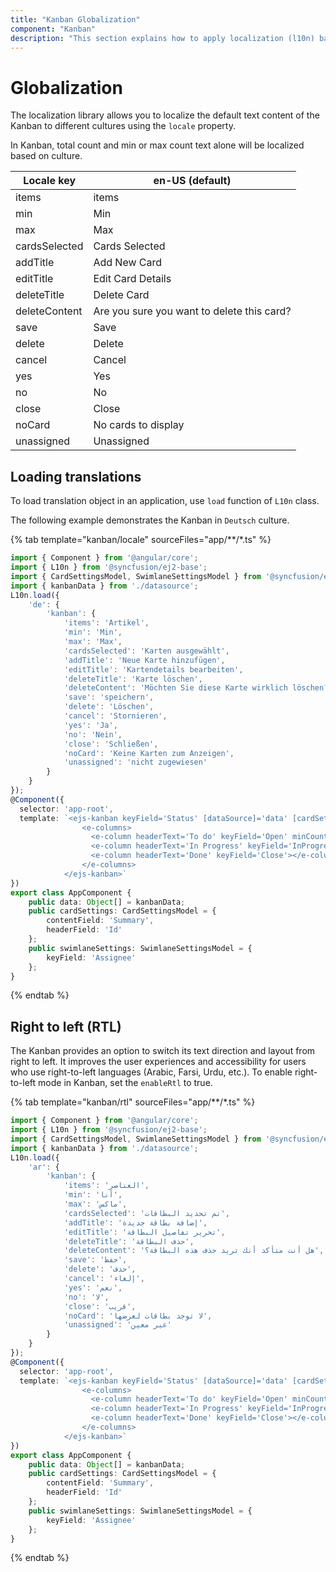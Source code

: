 ```yaml
---
title: "Kanban Globalization"
component: "Kanban"
description: "This section explains how to apply localization (l10n) based on culture file and right-to-left (RTL) in Kanban board."
---
```


# Globalization

The localization library allows you to localize the default text content of the Kanban to different cultures using the `locale` property.

In Kanban, total count and min or max count text alone will be localized based on culture.

| Locale key | en-US (default)  |
|------|------|
| items |  items |
| min |  Min |
| max |  Max |
| cardsSelected | Cards Selected |
| addTitle | Add New Card |
| editTitle | Edit Card Details |
| deleteTitle | Delete Card |
| deleteContent | Are you sure you want to delete this card? |
| save | Save |
| delete | Delete |
| cancel | Cancel |
| yes | Yes |
| no | No |
| close | Close |
| noCard | No cards to display |
| unassigned | Unassigned |

## Loading translations

To load translation object in an application, use `load` function of `L10n` class.

The following example demonstrates the Kanban in `Deutsch` culture.

{% tab template="kanban/locale" sourceFiles="app/**/*.ts" %}

```typescript
import { Component } from '@angular/core';
import { L10n } from '@syncfusion/ej2-base';
import { CardSettingsModel, SwimlaneSettingsModel } from '@syncfusion/ej2-angular-kanban';
import { kanbanData } from './datasource';
L10n.load({
    'de': {
        'kanban': {
            'items': 'Artikel',
            'min': 'Min',
            'max': 'Max',
            'cardsSelected': 'Karten ausgewählt',
            'addTitle': 'Neue Karte hinzufügen',
            'editTitle': 'Kartendetails bearbeiten',
            'deleteTitle': 'Karte löschen',
            'deleteContent': 'Möchten Sie diese Karte wirklich löschen?',
            'save': 'speichern',
            'delete': 'Löschen',
            'cancel': 'Stornieren',
            'yes': 'Ja',
            'no': 'Nein',
            'close': 'Schließen',
            'noCard': 'Keine Karten zum Anzeigen',
            'unassigned': 'nicht zugewiesen'
        }
    }
});
@Component({
  selector: 'app-root',
  template: `<ejs-kanban keyField='Status' [dataSource]='data' [cardSettings]='cardSettings' locale='de' [swimlaneSettings]='swimlaneSettings'>
                <e-columns>
                  <e-column headerText='To do' keyField='Open' minCount='6'></e-column>
                  <e-column headerText='In Progress' keyField='InProgress' maxCount='3'></e-column>
                  <e-column headerText='Done' keyField='Close'></e-column>
                </e-columns>
            </ejs-kanban>`
})
export class AppComponent {
    public data: Object[] = kanbanData;
    public cardSettings: CardSettingsModel = {
        contentField: 'Summary',
        headerField: 'Id'
    };
    public swimlaneSettings: SwimlaneSettingsModel = {
        keyField: 'Assignee'
    };
}

```

{% endtab %}

## Right to left (RTL)

The Kanban provides an option to switch its text direction and layout from right to left. It improves the user experiences and accessibility for users who use right-to-left languages (Arabic, Farsi, Urdu, etc.). To enable right-to-left mode in Kanban, set the `enableRtl` to true.

{% tab template="kanban/rtl" sourceFiles="app/**/*.ts" %}

```typescript
import { Component } from '@angular/core';
import { L10n } from '@syncfusion/ej2-base';
import { CardSettingsModel, SwimlaneSettingsModel } from '@syncfusion/ej2-angular-kanban';
import { kanbanData } from './datasource';
L10n.load({
    'ar': {
        'kanban': {
            'items': 'العناصر',
            'min': 'أنا',
            'max': 'ماكس',
            'cardsSelected': 'تم تحديد البطاقات',
            'addTitle': 'إضافة بطاقة جديدة',
            'editTitle': 'تحرير تفاصيل البطاقة',
            'deleteTitle': 'حذف البطاقة',
            'deleteContent': 'هل أنت متأكد أنك تريد حذف هذه البطاقة؟',
            'save': 'حفظ',
            'delete': 'حذف',
            'cancel': 'إلغاء',
            'yes': 'نعم',
            'no': 'لا',
            'close': 'قريب',
            'noCard': 'لا توجد بطاقات لعرضها',
            'unassigned': 'غير معين'
        }
    }
});
@Component({
  selector: 'app-root',
  template: `<ejs-kanban keyField='Status' [dataSource]='data' [cardSettings]='cardSettings' locale='ar' [swimlaneSettings]='swimlaneSettings' enableRtl='true'>
                <e-columns>
                  <e-column headerText='To do' keyField='Open' minCount='6'></e-column>
                  <e-column headerText='In Progress' keyField='InProgress' maxCount='3'></e-column>
                  <e-column headerText='Done' keyField='Close'></e-column>
                </e-columns>
            </ejs-kanban>`
})
export class AppComponent {
    public data: Object[] = kanbanData;
    public cardSettings: CardSettingsModel = {
        contentField: 'Summary',
        headerField: 'Id'
    };
    public swimlaneSettings: SwimlaneSettingsModel = {
        keyField: 'Assignee'
    };
}

```

{% endtab %}
